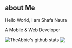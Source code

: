 

## about Me

Hello World, I am Shafa Naura

A Mobile & Web Developer

<img align="center" src="https://github-readme-stats.vercel.app/api?username=shafanaura&show_icons=true&include_all_commits=true&theme=radical" alt="TheAbbie's github stats" />
<img align="center" src="https://github-readme-stats.vercel.app/api/top-langs/?username=theabbie&layout=compact&theme=radical" />
